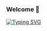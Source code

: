 ### Welcome 👋
<a href="https://git.io/typing-svg"><img src="https://readme-typing-svg.herokuapp.com?font=Fira+Code&duration=2000&pause=1000&random=false&width=435&lines=HI%2C+my+name+is+Amandine+;I+want+to+become+a+developper+Full+Stack;So+I+am+studying+with+the+Studi+platform+to+achieve+this;Welcome+in+my+Githubpage" alt="Typing SVG" /></a>
<!--
**A6miNo/A6mino** is a ✨ _special_ ✨ repository because its `README.md` (this file) appears on your GitHub profile.

Here are some ideas to get you started:

- 🔭 I’m currently working on ...
- 🌱 I’m currently learning ...
- 👯 I’m looking to collaborate on ...
- 🤔 I’m looking for help with ...
- 💬 Ask me about ...
- 📫 How to reach me: ...
- 😄 Pronouns: ...
- ⚡ Fun fact: ...
-->
